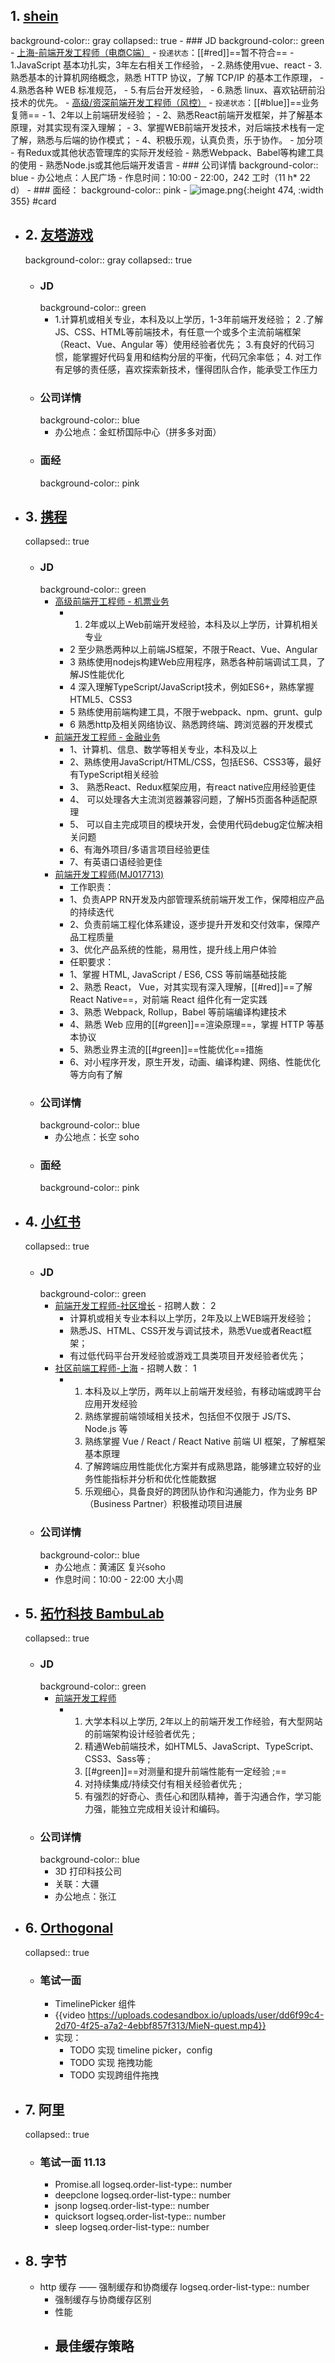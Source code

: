 ## 1. [shein](https://talent.sheincorp.cn/JobList.html?jobtype=&hireMode=1)
background-color:: gray
collapsed:: true
	- ### JD
	  background-color:: green
		- [上海-前端开发工程师（电商C端）](https://talent.sheincorp.cn/JobListInfo.html?language=zh&id=66902&mokaJobId=fee49d51-6406-42d0-8941-36dfc695cce2)
			- `投递状态`：[[#red]]==暂不符合==
			- 1.JavaScript 基本功扎实，3年左右相关工作经验，
			- 2.熟练使用vue、react
			- 3.熟悉基本的计算机网络概念，熟悉 HTTP 协议，了解 TCP/IP 的基本工作原理，
			- 4.熟悉各种 WEB 标准规范，
			- 5.有后台开发经验，
			- 6.熟悉 linux、喜欢钻研前沿技术的优先。
		- [高级/资深前端开发工程师（风控）](https://talent.sheincorp.cn/JobListInfo.html?language=zh&id=66938&mokaJobId=33149fbe-27b2-43f4-99f6-166c5bffb85d)
			- `投递状态`：[[#blue]]==业务复筛==
			- 1、2年以上前端研发经验；
			- 2、熟悉React前端开发框架，并了解基本原理，对其实现有深入理解；
			- 3、掌握WEB前端开发技术，对后端技术栈有一定了解，熟悉与后端的协作模式；
			- 4、积极乐观，认真负责，乐于协作。
			- 加分项
			- 有Redux或其他状态管理库的实际开发经验
			- 熟悉Webpack、Babel等构建工具的使用
			- 熟悉Node.js或其他后端开发语言
	- ### 公司详情
	  background-color:: blue
		- 办公地点：人民广场
		- 作息时间：10:00 - 22:00，242 工时（11 h* 22 d）
	- ### 面经：
	  background-color:: pink
		- ![image.png](../assets/image_1694432041077_0.png){:height 474, :width 355} #card
- ## 2. [友塔游戏](https://www.zhipin.com/job_detail/7fa5a60814e4e44d1XR529-6EVBU.html?ka=hot-job-1)
  background-color:: gray
  collapsed:: true
	- ### JD
	  background-color:: green
		- 1.计算机或相关专业，本科及以上学历，1-3年前端开发经验；
		  2 .了解JS、CSS、HTML等前端技术，有任意⼀个或多个主流前端框架（React、Vue、Angular 等）使⽤经验者优先；
		  3.有良好的代码习惯，能掌握好代码复⽤和结构分层的平衡，代码冗余率低；
		  4. 对⼯作有⾜够的责任感，喜欢探索新技术，懂得团队合作，能承受⼯作压⼒
	- ### 公司详情
	  background-color:: blue
		- 办公地点：金虹桥国际中心（拼多多对面）
	- ### 面经
	  background-color:: pink
- ## 3. [携程](https://job.ctrip.com/#/jobList?cityCode=CO0009)
  collapsed:: true
	- ### JD
	  background-color:: green
		- [高级前端开工程师 - 机票业务](https://job.ctrip.com/#/job-detail/MJ017770)
			- 1. 2年或以上Web前端开发经验，本科及以上学历，计算机相关专业
			- 2 至少熟悉两种以上前端JS框架，不限于React、Vue、Angular
			- 3 熟练使用nodejs构建Web应用程序，熟悉各种前端调试工具，了解JS性能优化
			- 4 深入理解TypeScript/JavaScript技术，例如ES6+，熟练掌握HTML5、CSS3
			- 5 熟练使用前端构建工具，不限于webpack、npm、grunt、gulp
			- 6 熟悉http及相关网络协议、熟悉跨终端、跨浏览器的开发模式
		- [前端开发工程师 - 金融业务](https://job.ctrip.com/#/job-detail/MJ017640)
			- 1、计算机、信息、数学等相关专业，本科及以上
			- 2、熟练使用JavaScript/HTML/CSS，包括ES6、CSS3等，最好有TypeScript相关经验
			- 3、 熟悉React、Redux框架应用，有react native应用经验更佳
			- 4、 可以处理各大主流浏览器兼容问题，了解H5页面各种适配原理
			- 5、 可以自主完成项目的模块开发，会使用代码debug定位解决相关问题
			- 6、有海外项目/多语言项目经验更佳
			- 7、有英语口语经验更佳
		- [前端开发工程师(MJ017713)](https://job.ctrip.com/#/job-detail/MJ017713)
			- 工作职责：
			- 1、负责APP RN开发及内部管理系统前端开发工作，保障相应产品的持续迭代
			- 2、负责前端工程化体系建设，逐步提升开发和交付效率，保障产品工程质量
			- 3、优化产品系统的性能，易用性，提升线上用户体验
			- 任职要求：
			- 1、掌握 HTML, JavaScript / ES6, CSS 等前端基础技能
			- 2、熟悉 React， Vue，对其实现有深入理解，[[#red]]==了解 React Native==，对前端 React 组件化有一定实践
			- 3、熟悉 Webpack,  Rollup，Babel 等前端编译构建技术
			- 4、熟悉 Web 应用的[[#green]]==渲染原理==，掌握 HTTP 等基本协议
			- 5、熟悉业界主流的[[#green]]==性能优化==措施
			- 6、对小程序开发，原生开发，动画、编译构建、网络、性能优化等方向有了解
	- ### 公司详情
	  background-color:: blue
		- 办公地点：长空 soho
	- ### 面经
	  background-color:: pink
- ## 4. [小红书](https://job.xiaohongshu.com/jobs)
  collapsed:: true
	- ### JD
	  background-color:: green
		- [前端开发工程师-社区增长](https://job.xiaohongshu.com/jobs/8047/social) - 招聘人数： 2
			- 计算机或相关专业本科以上学历，2年及以上WEB端开发经验；
			- 熟悉JS、HTML、CSS开发与调试技术，熟悉Vue或者React框架；
			- 有过低代码平台开发经验或游戏工具类项目开发经验者优先；
		- [社区前端工程师-上海](https://job.xiaohongshu.com/jobs/3316/social) - 招聘人数： 1
			- 1. 本科及以上学历，两年以上前端开发经验，有移动端或跨平台应用开发经验
			  2. 熟练掌握前端领域相关技术，包括但不仅限于 JS/TS、Node.js 等
			  3. 熟练掌握 Vue / React / React Native 前端 UI 框架，了解框架基本原理
			  4. 了解跨端应用性能优化方案并有成熟思路，能够建立较好的业务性能指标并分析和优化性能数据
			  5. 乐观细心，具备良好的跨团队协作和沟通能力，作为业务 BP（Business Partner）积极推动项目进展
	- ### 公司详情
	  background-color:: blue
		- 办公地点：黄浦区 复兴soho
		- 作息时间：10:00 - 22:00 大小周
- ## 5. [拓竹科技 BambuLab](https://bambulab.cn)
  collapsed:: true
	- ### JD
	  background-color:: green
		- [前端开发工程师](https://bambulab.jobs.feishu.cn/experienced/position/7088878985438136613/detail)
			- 1. 大学本科以上学历, 2年以上的前端开发工作经验，有大型网站的前端架构设计经验者优先 ;
			  2. 精通Web前端技术，如HTML5、JavaScript、TypeScript、CSS3、Sass等 ;
			  3. [[#green]]==对测量和提升前端性能有一定经验 ;==
			  4. 对持续集成/持续交付有相关经验者优先 ;
			  5. 有强烈的好奇心、责任心和团队精神，善于沟通合作，学习能力强，能独立完成相关设计和编码。
	- ### 公司详情
	  background-color:: blue
		- 3D 打印科技公司
		- 关联：大疆
		- 办公地点：张江
- ## 6. [Orthogonal](https://www.orthogonal.cc)
  collapsed:: true
	- ### 笔试一面
		- TimelinePicker 组件
		- {{video https://uploads.codesandbox.io/uploads/user/dd6f99c4-2d70-4f25-a7a2-4ebbf857f313/MieN-quest.mp4}}
		- 实现：
			- TODO 实现 timeline picker，config
			- TODO 实现 拖拽功能
			- TODO 实现跨组件拖拽
- ## 7. 阿里
  collapsed:: true
	- ### 笔试一面 11.13
		- Promise.all
		  logseq.order-list-type:: number
		- deepclone
		  logseq.order-list-type:: number
		- jsonp
		  logseq.order-list-type:: number
		- quicksort
		  logseq.order-list-type:: number
		- sleep
		  logseq.order-list-type:: number
- ## 8. 字节
	- http 缓存 —— 强制缓存和协商缓存
	  logseq.order-list-type:: number
		- 强制缓存与协商缓存区别
		- 性能
		- 最佳缓存策略
			-